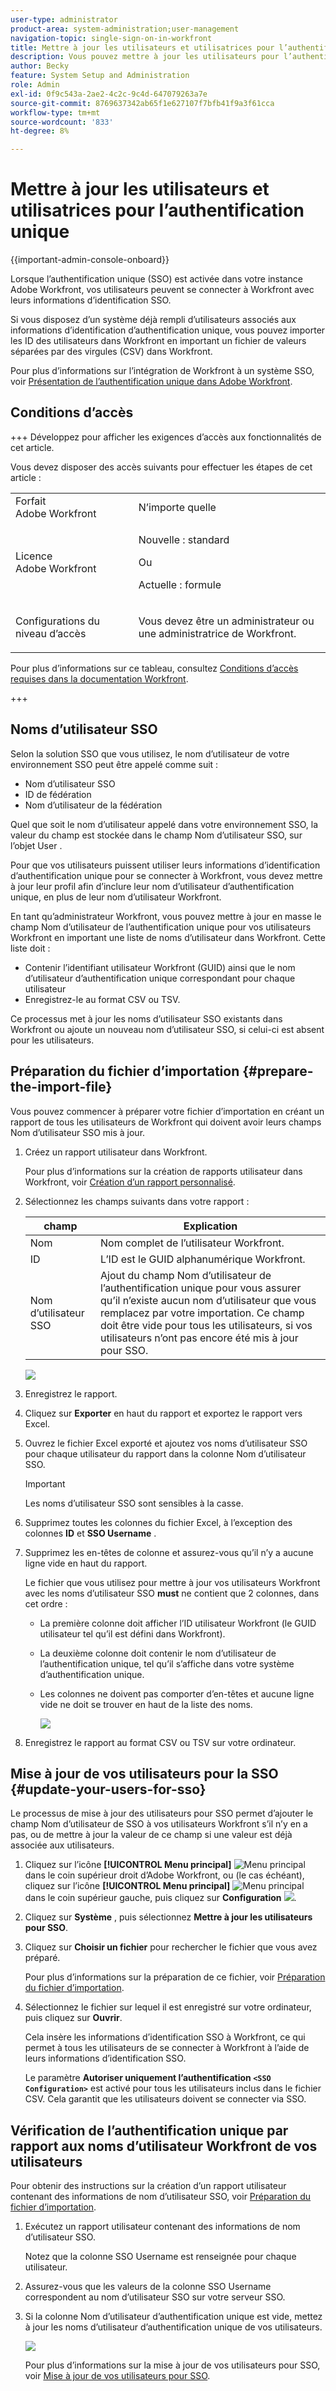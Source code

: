 ```yaml
---
user-type: administrator
product-area: system-administration;user-management
navigation-topic: single-sign-on-in-workfront
title: Mettre à jour les utilisateurs et utilisatrices pour l’authentification unique
description: Vous pouvez mettre à jour les utilisateurs pour l’authentification unique dans Workfront.
author: Becky
feature: System Setup and Administration
role: Admin
exl-id: 0f9c543a-2ae2-4c2c-9c4d-647079263a7e
source-git-commit: 8769637342ab65f1e627107f7bfb41f9a3f61cca
workflow-type: tm+mt
source-wordcount: '833'
ht-degree: 8%

---
```


# Mettre à jour les utilisateurs et utilisatrices pour l’authentification unique

<!-- Audited: 1/2024 -->

{{important-admin-console-onboard}}

Lorsque l’authentification unique (SSO) est activée dans votre instance Adobe Workfront, vos utilisateurs peuvent se connecter à Workfront avec leurs informations d’identification SSO.

Si vous disposez d’un système déjà rempli d’utilisateurs associés aux informations d’identification d’authentification unique, vous pouvez importer les ID des utilisateurs dans Workfront en important un fichier de valeurs séparées par des virgules (CSV) dans Workfront.

Pour plus d’informations sur l’intégration de Workfront à un système SSO, voir [Présentation de l’authentification unique dans Adobe Workfront](../../../administration-and-setup/add-users/single-sign-on/sso-in-workfront.md).


## Conditions d’accès

+++ Développez pour afficher les exigences d’accès aux fonctionnalités de cet article.

Vous devez disposer des accès suivants pour effectuer les étapes de cet article :

<table style="table-layout:auto"> 
 <col> 
 <col> 
 <tbody> 
  <tr> 
   <td role="rowheader">Forfait Adobe Workfront</td> 
   <td>N’importe quelle</td> 
  </tr> 
  <tr> 
   <td role="rowheader">Licence Adobe Workfront</td> 
   <td><p>Nouvelle : standard</p><p>Ou</p><p>Actuelle : formule</p></td> 
  </tr> 
  <tr> 
   <td role="rowheader">Configurations du niveau d’accès</td> 
   <td> <p>Vous devez être un administrateur ou une administratrice de Workfront.</p>  </td> 
  </tr> 
 </tbody> 
</table>

Pour plus d’informations sur ce tableau, consultez [Conditions d’accès requises dans la documentation Workfront](/help/quicksilver/administration-and-setup/add-users/access-levels-and-object-permissions/access-level-requirements-in-documentation.md).

+++

## Noms d’utilisateur SSO

Selon la solution SSO que vous utilisez, le nom d’utilisateur de votre environnement SSO peut être appelé comme suit :

* Nom d’utilisateur SSO
* ID de fédération
* Nom d’utilisateur de la fédération

Quel que soit le nom d’utilisateur appelé dans votre environnement SSO, la valeur du champ est stockée dans le champ Nom d’utilisateur SSO, sur l’objet User .

Pour que vos utilisateurs puissent utiliser leurs informations d’identification d’authentification unique pour se connecter à Workfront, vous devez mettre à jour leur profil afin d’inclure leur nom d’utilisateur d’authentification unique, en plus de leur nom d’utilisateur Workfront.

En tant qu’administrateur Workfront, vous pouvez mettre à jour en masse le champ Nom d’utilisateur de l’authentification unique pour vos utilisateurs Workfront en important une liste de noms d’utilisateur dans Workfront. Cette liste doit :

* Contenir l’identifiant utilisateur Workfront (GUID) ainsi que le nom d’utilisateur d’authentification unique correspondant pour chaque utilisateur
* Enregistrez-le au format CSV ou TSV.

Ce processus met à jour les noms d’utilisateur SSO existants dans Workfront ou ajoute un nouveau nom d’utilisateur SSO, si celui-ci est absent pour les utilisateurs.

## Préparation du fichier d’importation {#prepare-the-import-file}

Vous pouvez commencer à préparer votre fichier d’importation en créant un rapport de tous les utilisateurs de Workfront qui doivent avoir leurs champs Nom d’utilisateur SSO mis à jour.

1. Créez un rapport utilisateur dans Workfront.

   Pour plus d’informations sur la création de rapports utilisateur dans Workfront, voir [Création d’un rapport personnalisé](../../../reports-and-dashboards/reports/creating-and-managing-reports/create-custom-report.md).

1. Sélectionnez les champs suivants dans votre rapport :

   | champ | Explication |
   |---|---|
   | Nom | Nom complet de l’utilisateur Workfront. |
   | ID | L’ID est le GUID alphanumérique Workfront. |
   | Nom d’utilisateur SSO | Ajout du champ Nom d’utilisateur de l’authentification unique pour vous assurer qu’il n’existe aucun nom d’utilisateur que vous remplacez par votre importation. Ce champ doit être vide pour tous les utilisateurs, si vos utilisateurs n’ont pas encore été mis à jour pour SSO. |

   ![](assets/users-with-sso-username-and-no-sso-access-only-field.png)

1. Enregistrez le rapport.
1. Cliquez sur **Exporter** en haut du rapport et exportez le rapport vers Excel.
1. Ouvrez le fichier Excel exporté et ajoutez vos noms d’utilisateur SSO pour chaque utilisateur du rapport dans la colonne Nom d’utilisateur SSO.

   >[!IMPORTANT]
   >
   >Les noms d’utilisateur SSO sont sensibles à la casse.

1. Supprimez toutes les colonnes du fichier Excel, à l’exception des colonnes **ID** et **SSO Username** .

1. Supprimez les en-têtes de colonne et assurez-vous qu’il n’y a aucune ligne vide en haut du rapport.

   Le fichier que vous utilisez pour mettre à jour vos utilisateurs Workfront avec les noms d’utilisateur SSO **must** ne contient que 2 colonnes, dans cet ordre :

   * La première colonne doit afficher l’ID utilisateur Workfront (le GUID utilisateur tel qu’il est défini dans Workfront).
   * La deuxième colonne doit contenir le nom d’utilisateur de l’authentification unique, tel qu’il s’affiche dans votre système d’authentification unique.
   * Les colonnes ne doivent pas comporter d’en-têtes et aucune ligne vide ne doit se trouver en haut de la liste des noms.

     ![](assets/update-users-for-sso-csv-file-for-import.png)

1. Enregistrez le rapport au format CSV ou TSV sur votre ordinateur.

## Mise à jour de vos utilisateurs pour la SSO {#update-your-users-for-sso}

Le processus de mise à jour des utilisateurs pour SSO permet d’ajouter le champ Nom d’utilisateur de SSO à vos utilisateurs Workfront s’il n’y en a pas, ou de mettre à jour la valeur de ce champ si une valeur est déjà associée aux utilisateurs.

1. Cliquez sur l’icône **[!UICONTROL Menu principal]** ![Menu principal](/help/_includes/assets/main-menu-icon.png) dans le coin supérieur droit d’Adobe Workfront, ou (le cas échéant), cliquez sur l’icône **[!UICONTROL Menu principal]** ![Menu principal](/help/_includes/assets/main-menu-icon-left-nav.png) dans le coin supérieur gauche, puis cliquez sur **Configuration** ![](assets/gear-icon-settings.png).

1. Cliquez sur **Système** , puis sélectionnez **Mettre à jour les utilisateurs pour SSO**.

1. Cliquez sur **Choisir un fichier** pour rechercher le fichier que vous avez préparé.

   Pour plus d’informations sur la préparation de ce fichier, voir [Préparation du fichier d’importation](#prepare-the-import-file).

1. Sélectionnez le fichier sur lequel il est enregistré sur votre ordinateur, puis cliquez sur **Ouvrir**.

   Cela insère les informations d’identification SSO à Workfront, ce qui permet à tous les utilisateurs de se connecter à Workfront à l’aide de leurs informations d’identification SSO.

   Le paramètre **Autoriser uniquement l’authentification `<SSO Configuration>`** est activé pour tous les utilisateurs inclus dans le fichier CSV. Cela garantit que les utilisateurs doivent se connecter via SSO.

## Vérification de l’authentification unique par rapport aux noms d’utilisateur Workfront de vos utilisateurs

Pour obtenir des instructions sur la création d’un rapport utilisateur contenant des informations de nom d’utilisateur SSO, voir [Préparation du fichier d’importation](#prepare-the-import-file).

1. Exécutez un rapport utilisateur contenant des informations de nom d’utilisateur SSO.

   Notez que la colonne SSO Username est renseignée pour chaque utilisateur.

1. Assurez-vous que les valeurs de la colonne SSO Username correspondent au nom d’utilisateur SSO sur votre serveur SSO.
1. Si la colonne Nom d’utilisateur d’authentification unique est vide, mettez à jour les noms d’utilisateur d’authentification unique de vos utilisateurs.

   ![](assets/users-with-sso-field-updated.png)

   Pour plus d’informations sur la mise à jour de vos utilisateurs pour SSO, voir [Mise à jour de vos utilisateurs pour SSO](#update-your-users-for-sso).
